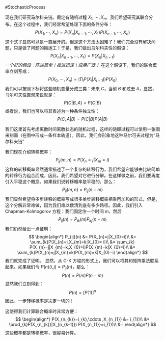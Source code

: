 #StochasticProcess 

现在我们研究马尔科夫链。假定有随机过程 $X_{1},\cdots,X_{n}$，我们希望研究其联合分布。在这个过程中，我们经常希望处理下面的条件分布：
$$
P(X_{1},\cdots ,X_{n}) = P(X_{n}|X_{n-1},\cdots ,X_{1}) P(X_{n-1},\cdots ,X_{n})
$$
这个式子显然可以是一直展开的。但是这个方法太困难了！我们完全没有解决问题，只是做了问题的搬运工！于是，我们做出马尔科夫性的假设：
$$
P(X_{n}|X_{n-1} ,\cdots ,X_{1}) = P(X_{n}|X_{n-1})
$$
*一个好的假设：陈述简单！推进迅速！应用广泛！*
在这个假设下，我们的联合概率立刻写成：
$$
P(X_{0},\cdots ,X_{n}) = (\prod _{i}P(X_{i}|X_{i-1})) P(X_{0})
$$
我们可以按照下标将这些随机变量分成三类：未来 $C$，当前 $B$ 和过去 $A$，显然，马尔可夫性直观来说就是：
$$
P(C|B,A)  =P(C|B)
$$
或者说，我们也可以将其表述为一种条件独立性：
$$
P(C,A|B) = P(C|B)P(A|B)
$$

我们这里首先考虑离散时间离散状态的随机过程，这样的随即过程可以使用一张图来刻画（在图中形成一条样本轨道），因此，我们会形象地这种马尔可夫过程为“马尔科夫链”

我们现在介绍转移概率：
$$
P_{ij}(m,n) = P(X_{n} = j |X_{m}=i)
$$
这样的转移概率显然通常描述了一个复杂的转移行为，我们希望它能够由比较简单的转移行为组合而成，因此，我们希望对它进行分解。在这样做之前，我们要再度引入平稳这个概念。如果我们说转移概率是平稳的，那么：
$$
P_{ij}(m,n) = P_{ij}(n-m)
$$
我们显然希望将多步转移的概率写成很多单步转移概率相乘再加和的形式，但是，这个分解非常难做，因为我们难以数清到底有多少路径。因此，我们引入 Chapman-Kolmogorov 方程：我们固定住一个时间 $m$，然后
$$
P_{ij}(n) = P_{ik}(m)P_{kj}(n-m)
$$
我们仍然给出一点证明：
$$
\begin{align*}
P_{ij}(n) &= P(X_{n}=j|X_{0}=i)\\
&= \sum_{k}P(X_{n}=j,X_{m}=k|X_{0}= i)\\
&= \sum_{k} P(X_{n}=j|X_{m}=k,X_{0}=i)P(X_{m}=k|X_{0}=i)\\
&= \sum_{k}P(X_{n}=j|X_{m}=k)P(X_{m}=k|X_{0}=i)
\end{align*}
$$
我们就完成了证明。
显然，从 C-K 方程的形式上，我们可以将其和矩阵乘法联系起来。如果我们令 $P(n)(i,j)=P_{ij}(n)$，那么：
$$
P(n) = P(m)P(n-m)
$$
显然我们立刻得到：
$$
P(n) = [P(1)]^{n}
$$
因此，一步转移概率是决定一切的！

这使得我们计算联合概率时非常方便：
$$
\begin{align*}
P(X_{n_{k}}=i_{k},\cdots ,X_{n_{1}} &= i_{1})\\
&= \prod_{k}P(X_{n_{k}}|X_{n_{k-1}}) P(X_{n_{1}}=i_{1})\\
&= 
\end{align*}
$$
这些概率都是转移概率，很容易计算。

